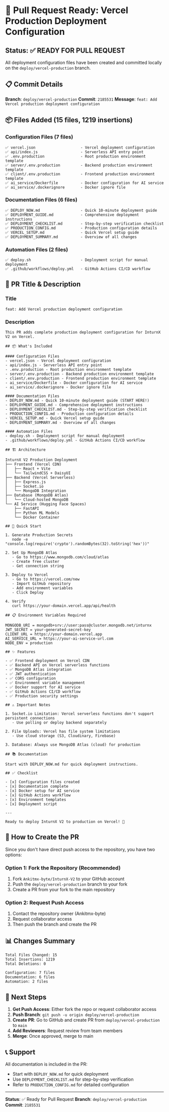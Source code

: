 # 🚀 Pull Request Ready: Vercel Production Deployment Configuration

## Status: ✅ READY FOR PULL REQUEST

All deployment configuration files have been created and committed locally on the `deploy/vercel-production` branch.

## 📋 Commit Details

**Branch**: `deploy/vercel-production`
**Commit**: `2185531`
**Message**: `feat: Add Vercel production deployment configuration`

## 📦 Files Added (15 files, 1219 insertions)

### Configuration Files (7 files)
```
✅ vercel.json                    - Vercel deployment configuration
✅ api/index.js                   - Serverless API entry point
✅ .env.production                - Root production environment template
✅ server/.env.production         - Backend production environment template
✅ client/.env.production         - Frontend production environment template
✅ ai_service/Dockerfile          - Docker configuration for AI service
✅ ai_service/.dockerignore       - Docker ignore file
```

### Documentation Files (6 files)
```
✅ DEPLOY_NOW.md                  - Quick 10-minute deployment guide
✅ DEPLOYMENT_GUIDE.md            - Comprehensive deployment instructions
✅ DEPLOYMENT_CHECKLIST.md        - Step-by-step verification checklist
✅ PRODUCTION_CONFIG.md           - Production configuration details
✅ VERCEL_SETUP.md                - Quick Vercel setup guide
✅ DEPLOYMENT_SUMMARY.md          - Overview of all changes
```

### Automation Files (2 files)
```
✅ deploy.sh                      - Deployment script for manual deployment
✅ .github/workflows/deploy.yml   - GitHub Actions CI/CD workflow
```

## 🎯 PR Title & Description

### Title
```
feat: Add Vercel production deployment configuration
```

### Description
```
This PR adds complete production deployment configuration for InturnX V2 on Vercel.

## 📦 What's Included

#### Configuration Files
- vercel.json - Vercel deployment configuration
- api/index.js - Serverless API entry point
- .env.production - Root production environment template
- server/.env.production - Backend production environment template
- client/.env.production - Frontend production environment template
- ai_service/Dockerfile - Docker configuration for AI service
- ai_service/.dockerignore - Docker ignore file

#### Documentation Files
- DEPLOY_NOW.md - Quick 10-minute deployment guide (START HERE!)
- DEPLOYMENT_GUIDE.md - Comprehensive deployment instructions
- DEPLOYMENT_CHECKLIST.md - Step-by-step verification checklist
- PRODUCTION_CONFIG.md - Production configuration details
- VERCEL_SETUP.md - Quick Vercel setup guide
- DEPLOYMENT_SUMMARY.md - Overview of all changes

#### Automation Files
- deploy.sh - Deployment script for manual deployment
- .github/workflows/deploy.yml - GitHub Actions CI/CD workflow

## 🏗️ Architecture

InturnX V2 Production Deployment
├── Frontend (Vercel CDN)
│   ├── React + Vite
│   └── TailwindCSS + DaisyUI
├── Backend (Vercel Serverless)
│   ├── Express.js
│   ├── Socket.io
│   └── MongoDB Integration
├── Database (MongoDB Atlas)
│   └── Cloud-hosted MongoDB
└── AI Service (Hugging Face Spaces)
    ├── FastAPI
    ├── Python ML Models
    └── Docker Container

## 🚀 Quick Start

1. Generate Production Secrets
   node -e "console.log(require('crypto').randomBytes(32).toString('hex'))"

2. Set Up MongoDB Atlas
   - Go to https://www.mongodb.com/cloud/atlas
   - Create free cluster
   - Get connection string

3. Deploy to Vercel
   - Go to https://vercel.com/new
   - Import GitHub repository
   - Add environment variables
   - Click Deploy

4. Verify
   curl https://your-domain.vercel.app/api/health

## 📋 Environment Variables Required

MONGODB_URI = mongodb+srv://user:pass@cluster.mongodb.net/inturnx
JWT_SECRET = your-generated-secret-key
CLIENT_URL = https://your-domain.vercel.app
AI_SERVICE_URL = https://your-ai-service-url.com
NODE_ENV = production

## ✨ Features

- ✅ Frontend deployment on Vercel CDN
- ✅ Backend API on Vercel serverless functions
- ✅ MongoDB Atlas integration
- ✅ JWT authentication
- ✅ CORS configuration
- ✅ Environment variable management
- ✅ Docker support for AI service
- ✅ GitHub Actions CI/CD workflow
- ✅ Production security settings

## ⚠️ Important Notes

1. Socket.io Limitation: Vercel serverless functions don't support persistent connections
   - Use polling or deploy backend separately

2. File Uploads: Vercel has file system limitations
   - Use cloud storage (S3, Cloudinary, Firebase)

3. Database: Always use MongoDB Atlas (cloud) for production

## 📚 Documentation

Start with DEPLOY_NOW.md for quick deployment instructions.

## ✅ Checklist

- [x] Configuration files created
- [x] Documentation complete
- [x] Docker setup for AI service
- [x] GitHub Actions workflow
- [x] Environment templates
- [x] Deployment script

---

Ready to deploy InturnX V2 to production on Vercel! 🚀
```

## 🔄 How to Create the PR

Since you don't have direct push access to the repository, you have two options:

### Option 1: Fork the Repository (Recommended)
1. Fork `Ankitmx-byte/InturnX-V2` to your GitHub account
2. Push the `deploy/vercel-production` branch to your fork
3. Create a PR from your fork to the main repository

### Option 2: Request Push Access
1. Contact the repository owner (Ankitmx-byte)
2. Request collaborator access
3. Then push the branch and create the PR

## 📊 Changes Summary

```
Total Files Changed: 15
Total Insertions: 1219
Total Deletions: 0

Configuration: 7 files
Documentation: 6 files
Automation: 2 files
```

## 🎯 Next Steps

1. **Get Push Access**: Either fork the repo or request collaborator access
2. **Push Branch**: `git push -u origin deploy/vercel-production`
3. **Create PR**: Go to GitHub and create PR from `deploy/vercel-production` to `main`
4. **Add Reviewers**: Request review from team members
5. **Merge**: Once approved, merge to main

## 📞 Support

All documentation is included in the PR:
- Start with `DEPLOY_NOW.md` for quick deployment
- Use `DEPLOYMENT_CHECKLIST.md` for step-by-step verification
- Refer to `PRODUCTION_CONFIG.md` for detailed configuration

---

**Status**: ✅ Ready for Pull Request
**Branch**: `deploy/vercel-production`
**Commit**: `2185531`

